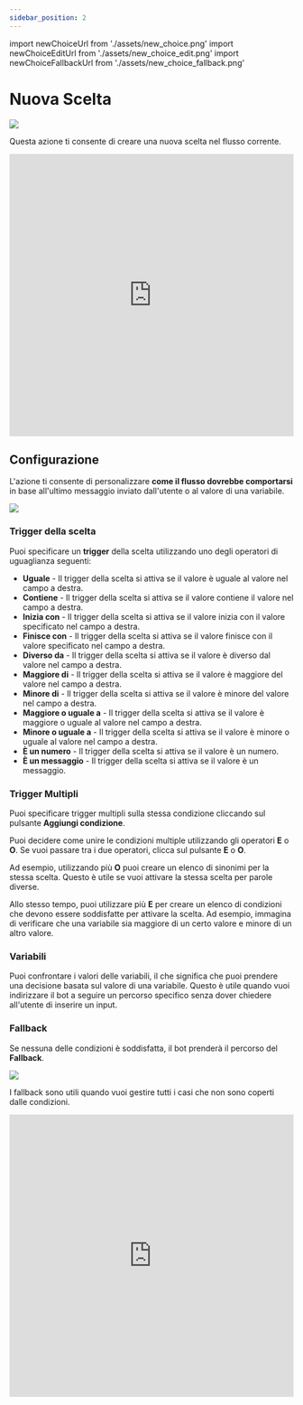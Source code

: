 ```yaml
---
sidebar_position: 2
---
```


import newChoiceUrl from './assets/new_choice.png'
import newChoiceEditUrl from './assets/new_choice_edit.png'
import newChoiceFallbackUrl from './assets/new_choice_fallback.png'

# Nuova Scelta

<img src={newChoiceUrl} width={180} />

Questa azione ti consente di creare una nuova scelta nel flusso corrente.

<iframe width="100%" height="500" src="https://www.youtube.com/embed/_CvIqxj5l_k" title="Come usare l&#39;azione &quot;nuova scelta&quot; - Callbell Chatbot" frameborder="0" allow="accelerometer; autoplay; clipboard-write; encrypted-media; gyroscope; picture-in-picture; web-share" allowfullscreen></iframe>

## Configurazione

L'azione ti consente di personalizzare **come il flusso dovrebbe comportarsi** in base all'ultimo messaggio inviato dall'utente o al valore di una variabile.

<img src={newChoiceEditUrl} width={300} />

### Trigger della scelta

Puoi specificare un **trigger** della scelta utilizzando uno degli operatori di uguaglianza seguenti:

- **Uguale** - Il trigger della scelta si attiva se il valore è uguale al valore nel campo a destra.
- **Contiene** - Il trigger della scelta si attiva se il valore contiene il valore nel campo a destra.
- **Inizia con** - Il trigger della scelta si attiva se il valore inizia con il valore specificato nel campo a destra.
- **Finisce con** - Il trigger della scelta si attiva se il valore finisce con il valore specificato nel campo a destra.
- **Diverso da** - Il trigger della scelta si attiva se il valore è diverso dal valore nel campo a destra.
- **Maggiore di** - Il trigger della scelta si attiva se il valore è maggiore del valore nel campo a destra.
- **Minore di** - Il trigger della scelta si attiva se il valore è minore del valore nel campo a destra.
- **Maggiore o uguale a** - Il trigger della scelta si attiva se il valore è maggiore o uguale al valore nel campo a destra.
- **Minore o uguale a** - Il trigger della scelta si attiva se il valore è minore o uguale al valore nel campo a destra.
- **È un numero** - Il trigger della scelta si attiva se il valore è un numero.
- **È un messaggio** - Il trigger della scelta si attiva se il valore è un messaggio.

### Trigger Multipli

Puoi specificare trigger multipli sulla stessa condizione cliccando sul pulsante **Aggiungi condizione**.

Puoi decidere come unire le condizioni multiple utilizzando gli operatori **E** o **O**. Se vuoi passare tra i due operatori, clicca sul pulsante **E** o **O**.

Ad esempio, utilizzando più **O** puoi creare un elenco di sinonimi per la stessa scelta. Questo è utile se vuoi attivare la stessa scelta per parole diverse.

Allo stesso tempo, puoi utilizzare più **E** per creare un elenco di condizioni che devono essere soddisfatte per attivare la scelta. Ad esempio, immagina di verificare che una variabile sia maggiore di un certo valore e minore di un altro valore.

### Variabili

Puoi confrontare i valori delle variabili, il che significa che puoi prendere una decisione basata sul valore di una variabile. Questo è utile quando vuoi indirizzare il bot a seguire un percorso specifico senza dover chiedere all'utente di inserire un input.

### Fallback

Se nessuna delle condizioni è soddisfatta, il bot prenderà il percorso del **Fallback**.

<img src={newChoiceFallbackUrl} width={500} />

I fallback sono utili quando vuoi gestire tutti i casi che non sono coperti dalle condizioni.

<iframe width="100%" height="500" src="https://www.youtube.com/embed/nmNjMXfCi5A" title="Come usare l&#39;azione &quot;fallback &amp; fallback programmato&quot; - Calbell" frameborder="0" allow="accelerometer; autoplay; clipboard-write; encrypted-media; gyroscope; picture-in-picture; web-share" allowfullscreen></iframe>